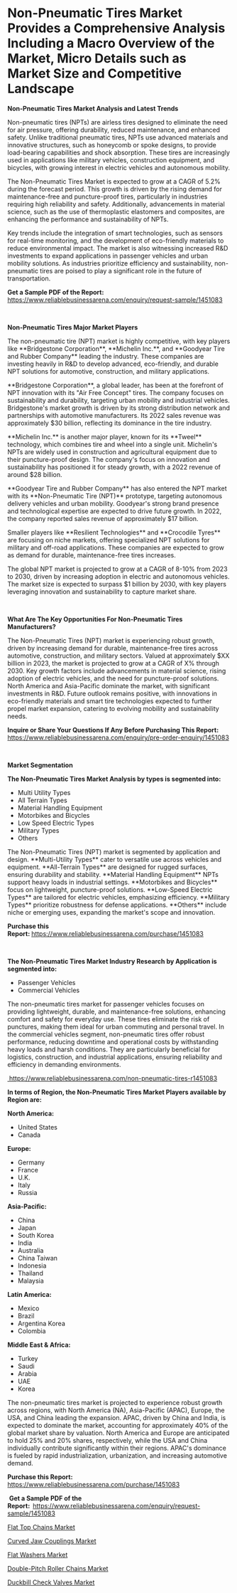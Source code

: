 <p><h1>Non-Pneumatic Tires Market Provides a Comprehensive Analysis Including a Macro Overview of the Market, Micro Details such as Market Size and Competitive Landscape</h1></p><p><strong>Non-Pneumatic Tires Market Analysis and Latest Trends</strong></p>
<p><p>Non-pneumatic tires (NPTs) are airless tires designed to eliminate the need for air pressure, offering durability, reduced maintenance, and enhanced safety. Unlike traditional pneumatic tires, NPTs use advanced materials and innovative structures, such as honeycomb or spoke designs, to provide load-bearing capabilities and shock absorption. These tires are increasingly used in applications like military vehicles, construction equipment, and bicycles, with growing interest in electric vehicles and autonomous mobility.</p><p>The Non-Pneumatic Tires Market is expected to grow at a CAGR of 5.2% during the forecast period. This growth is driven by the rising demand for maintenance-free and puncture-proof tires, particularly in industries requiring high reliability and safety. Additionally, advancements in material science, such as the use of thermoplastic elastomers and composites, are enhancing the performance and sustainability of NPTs.</p><p>Key trends include the integration of smart technologies, such as sensors for real-time monitoring, and the development of eco-friendly materials to reduce environmental impact. The market is also witnessing increased R&D investments to expand applications in passenger vehicles and urban mobility solutions. As industries prioritize efficiency and sustainability, non-pneumatic tires are poised to play a significant role in the future of transportation.</p></p>
<p><strong>Get a Sample PDF of the Report:&nbsp;</strong> <a href="https://www.reliablebusinessarena.com/enquiry/request-sample/1451083?utm_campaign=1835&utm_medium=2&utm_source=Github&utm_content=ia&utm_term=23012025&utm_id=non-pneumatic-tires">https://www.reliablebusinessarena.com/enquiry/request-sample/1451083</a></p>
<p>&nbsp;</p>
<p><strong>Non-Pneumatic Tires Major Market Players</strong></p>
<p><p>The non-pneumatic tire (NPT) market is highly competitive, with key players like **Bridgestone Corporation**, **Michelin Inc.**, and **Goodyear Tire and Rubber Company** leading the industry. These companies are investing heavily in R&D to develop advanced, eco-friendly, and durable NPT solutions for automotive, construction, and military applications.</p><p>**Bridgestone Corporation**, a global leader, has been at the forefront of NPT innovation with its "Air Free Concept" tires. The company focuses on sustainability and durability, targeting urban mobility and industrial vehicles. Bridgestone's market growth is driven by its strong distribution network and partnerships with automotive manufacturers. Its 2022 sales revenue was approximately $30 billion, reflecting its dominance in the tire industry.</p><p>**Michelin Inc.** is another major player, known for its **Tweel** technology, which combines tire and wheel into a single unit. Michelin's NPTs are widely used in construction and agricultural equipment due to their puncture-proof design. The company's focus on innovation and sustainability has positioned it for steady growth, with a 2022 revenue of around $28 billion.</p><p>**Goodyear Tire and Rubber Company** has also entered the NPT market with its **Non-Pneumatic Tire (NPT)** prototype, targeting autonomous delivery vehicles and urban mobility. Goodyear's strong brand presence and technological expertise are expected to drive future growth. In 2022, the company reported sales revenue of approximately $17 billion.</p><p>Smaller players like **Resilient Technologies** and **Crocodile Tyres** are focusing on niche markets, offering specialized NPT solutions for military and off-road applications. These companies are expected to grow as demand for durable, maintenance-free tires increases.</p><p>The global NPT market is projected to grow at a CAGR of 8-10% from 2023 to 2030, driven by increasing adoption in electric and autonomous vehicles. The market size is expected to surpass $1 billion by 2030, with key players leveraging innovation and sustainability to capture market share.</p></p>
<p>&nbsp;</p>
<p><strong>What Are The Key Opportunities For Non-Pneumatic Tires Manufacturers?</strong></p>
<p><p>The Non-Pneumatic Tires (NPT) market is experiencing robust growth, driven by increasing demand for durable, maintenance-free tires across automotive, construction, and military sectors. Valued at approximately $XX billion in 2023, the market is projected to grow at a CAGR of X% through 2030. Key growth factors include advancements in material science, rising adoption of electric vehicles, and the need for puncture-proof solutions. North America and Asia-Pacific dominate the market, with significant investments in R&D. Future outlook remains positive, with innovations in eco-friendly materials and smart tire technologies expected to further propel market expansion, catering to evolving mobility and sustainability needs.</p></p>
<p><strong>Inquire or Share Your Questions If Any Before Purchasing This Report:</strong> <a href="https://www.reliablebusinessarena.com/enquiry/pre-order-enquiry/1451083?utm_campaign=1835&utm_medium=2&utm_source=Github&utm_content=ia&utm_term=23012025&utm_id=non-pneumatic-tires">https://www.reliablebusinessarena.com/enquiry/pre-order-enquiry/1451083</a></p>
<p>&nbsp;</p>
<p><strong>Market Segmentation</strong></p>
<p><strong>The Non-Pneumatic Tires Market Analysis by types is segmented into:</strong></p>
<p><ul><li>Multi Utility Types</li><li>All Terrain Types</li><li>Material Handling Equipment</li><li>Motorbikes and Bicycles</li><li>Low Speed Electric Types</li><li>Military Types</li><li>Others</li></ul></p>
<p><p>The Non-Pneumatic Tires (NPT) market is segmented by application and design. **Multi-Utility Types** cater to versatile use across vehicles and equipment. **All-Terrain Types** are designed for rugged surfaces, ensuring durability and stability. **Material Handling Equipment** NPTs support heavy loads in industrial settings. **Motorbikes and Bicycles** focus on lightweight, puncture-proof solutions. **Low-Speed Electric Types** are tailored for electric vehicles, emphasizing efficiency. **Military Types** prioritize robustness for defense applications. **Others** include niche or emerging uses, expanding the market's scope and innovation.</p></p>
<p><strong>Purchase this Report:&nbsp;</strong><a href="https://www.reliablebusinessarena.com/purchase/1451083?utm_campaign=1835&utm_medium=2&utm_source=Github&utm_content=ia&utm_term=23012025&utm_id=non-pneumatic-tires">https://www.reliablebusinessarena.com/purchase/1451083</a></p>
<p>&nbsp;</p>
<p><strong>The Non-Pneumatic Tires Market Industry Research by Application is segmented into:</strong></p>
<p><ul><li>Passenger Vehicles</li><li>Commercial Vehicles</li></ul></p>
<p><p>The non-pneumatic tires market for passenger vehicles focuses on providing lightweight, durable, and maintenance-free solutions, enhancing comfort and safety for everyday use. These tires eliminate the risk of punctures, making them ideal for urban commuting and personal travel. In the commercial vehicles segment, non-pneumatic tires offer robust performance, reducing downtime and operational costs by withstanding heavy loads and harsh conditions. They are particularly beneficial for logistics, construction, and industrial applications, ensuring reliability and efficiency in demanding environments.</p></p>
<p><a href="https://www.reliablebusinessarena.com/non-pneumatic-tires-r1451083?utm_campaign=1835&utm_medium=2&utm_source=Github&utm_content=ia&utm_term=23012025&utm_id=non-pneumatic-tires">&nbsp;https://www.reliablebusinessarena.com/non-pneumatic-tires-r1451083</a></p>
<p><strong>In terms of Region, the Non-Pneumatic Tires Market Players available by Region are:</strong></p>
<p>
    <p> <strong> North America: </strong>
        <ul>
            <li>United States</li>
            <li>Canada</li>
        </ul>
        </p> 
    <p> <strong> Europe: </strong>
        <ul>
            <li>Germany</li>
            <li>France</li>
            <li>U.K.</li>
            <li>Italy</li>
            <li>Russia</li>
        </ul>
        </p> 
    <p> <strong> Asia-Pacific: </strong>
        <ul>
            <li>China</li>
            <li>Japan</li>
            <li>South Korea</li>
            <li>India</li>
            <li>Australia</li>
            <li>China Taiwan</li>
            <li>Indonesia</li>
            <li>Thailand</li>
            <li>Malaysia</li>
        </ul>
        </p> 
    <p> <strong> Latin America: </strong>
        <ul>
            <li>Mexico</li>
            <li>Brazil</li>
            <li>Argentina Korea</li>
            <li>Colombia</li>
        </ul>
        </p> 
    <p> <strong> Middle East & Africa: </strong>
        <ul>
            <li>Turkey</li>
            <li>Saudi</li>
            <li>Arabia</li>
            <li>UAE</li>
            <li>Korea</li>
        </ul>
    </p>
    </p>
<p><p>The non-pneumatic tires market is projected to experience robust growth across regions, with North America (NA), Asia-Pacific (APAC), Europe, the USA, and China leading the expansion. APAC, driven by China and India, is expected to dominate the market, accounting for approximately 40% of the global market share by valuation. North America and Europe are anticipated to hold 25% and 20% shares, respectively, while the USA and China individually contribute significantly within their regions. APAC's dominance is fueled by rapid industrialization, urbanization, and increasing automotive demand.</p></p>
<p><strong>Purchase this Report: </strong><a href="https://www.reliablebusinessarena.com/purchase/1451083?utm_campaign=1835&utm_medium=2&utm_source=Github&utm_content=ia&utm_term=23012025&utm_id=non-pneumatic-tires">https://www.reliablebusinessarena.com/purchase/1451083</a></p>
<p>&nbsp;<strong>Get a Sample PDF of the Report:&nbsp;&nbsp;</strong><a href="https://www.reliablebusinessarena.com/enquiry/request-sample/1451083?utm_campaign=1835&utm_medium=2&utm_source=Github&utm_content=ia&utm_term=23012025&utm_id=non-pneumatic-tires">https://www.reliablebusinessarena.com/enquiry/request-sample/1451083</a></p>
<p><strong></strong></p>
<p><p><a href="https://www.linkedin.com/pulse/precise-information-flat-top-chains-market-size-share-volume-growth-cyohf?utm_campaign=1835&utm_medium=2&utm_source=Github&utm_content=ia&utm_term=23012025&utm_id=non-pneumatic-tires">Flat Top Chains Market</a></p><p><a href="https://www.linkedin.com/pulse/market-trends-curved-jaw-couplings-industry-size-share-fmqgf?utm_campaign=1835&utm_medium=2&utm_source=Github&utm_content=ia&utm_term=23012025&utm_id=non-pneumatic-tires">Curved Jaw Couplings Market</a></p><p><a href="https://www.linkedin.com/pulse/future-market-trends-flat-washers-forecasting-size-share-projected-qbnlf?utm_campaign=1835&utm_medium=2&utm_source=Github&utm_content=ia&utm_term=23012025&utm_id=non-pneumatic-tires">Flat Washers Market</a></p><p><a href="https://www.linkedin.com/pulse/comprehensive-examination-double-pitch-roller-chains-market-size-k38of?utm_campaign=1835&utm_medium=2&utm_source=Github&utm_content=ia&utm_term=23012025&utm_id=non-pneumatic-tires">Double-Pitch Roller Chains Market</a></p><p><a href="https://www.linkedin.com/pulse/current-evaluation-future-outlook-duckbill-check-valves-market-wyyxf?utm_campaign=1835&utm_medium=2&utm_source=Github&utm_content=ia&utm_term=23012025&utm_id=non-pneumatic-tires">Duckbill Check Valves Market</a></p></p>